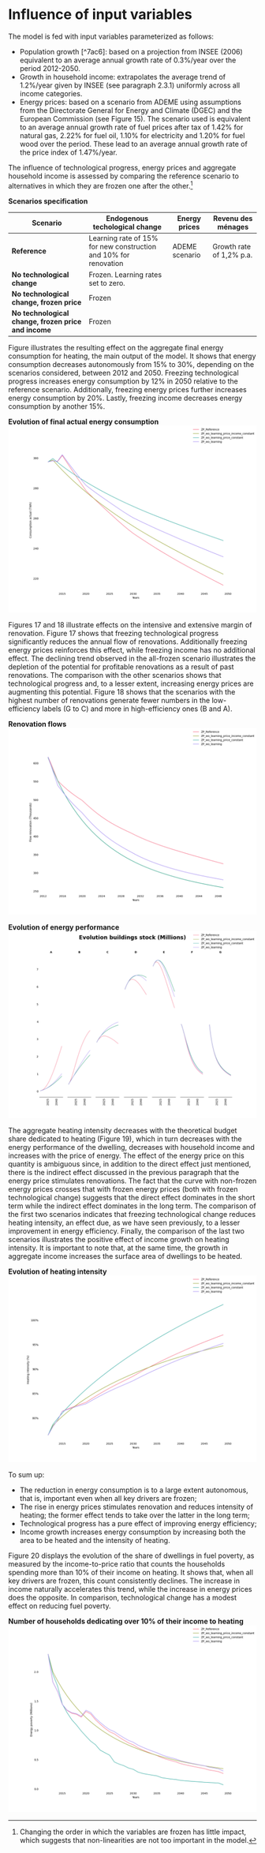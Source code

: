
[consumption_actual_input]: ../img/consumption_actual_input.png "elementary_structure_model"
[flow_renovation_input]: ../img/flow_renovation_input.png "phebus_sdes_millions"
[stock_performance_input]: ../img/stock_performance_input.png "phebus_sdes_percent"
[heating_intensity_input]: ../img/heating_intensity_input.png "phebus_sdes_energy_performance_percent"
[energy_poverty_input]: ../img/energy_poverty_input.png "phebus_sdes_energy_percent"


# Influence of input variables

The model is fed with input variables parameterized as follows:
* Population growth [^7ac6]: based on a projection from INSEE (2006) equivalent to an average annual growth rate of 0.3%/year over the period 2012-2050.
* Growth in household income: extrapolates the average trend of 1.2%/year given by INSEE (see paragraph 2.3.1) uniformly across all income categories.
* Energy prices: based on a scenario from ADEME using assumptions from the Directorate General for Energy and Climate (DGEC) and the European Commission (see Figure 15). The scenario used is equivalent to an average annual growth rate of fuel prices after tax of 1.42% for natural gas, 2.22% for fuel oil, 1.10% for electricity and 1.20% for fuel wood over the period. These lead to an average annual growth rate of the price index of 1.47%/year.


The influence of technological progress, energy prices and aggregate household income is assessed by comparing the
reference scenario to alternatives in which they are frozen one after the other.[^1]
[^1]: Changing the order in which the variables are frozen has little impact, which suggests that non-linearities are
not too important in the model.

**Scenarios specification**

| **Scenario**                                         | **Endogenous techological change**                           | **Energy prices** | **Revenu des ménages**   |
| ---------------------------------------------------- | ---------------------------------------------------------------- | ----------------- | ------------------------ |
| **Reference**                                        | Learning rate of 15% for new construction and 10% for renovation | ADEME scenario    | Growth rate of 1,2% p.a. |
| **No technological change**                          | Frozen. Learning rates set to zero.                              |
| **No technological change, frozen price**            | Frozen                                                           |
| **No technological change, frozen price and income** | Frozen                                                           |

Figure illustrates the resulting effect on the aggregate final energy consumption for heating, the main output of the model. It
shows that energy consumption decreases autonomously from 15% to 30%, depending on the scenarios considered, between
2012 and 2050. Freezing technological progress increases energy consumption by 12% in 2050 relative to the reference
scenario. Additionally, freezing energy prices further increases energy consumption by 20%. Lastly, freezing income
decreases energy consumption by another 15%.

**Evolution of final actual energy consumption**
![consumption_actual_input][consumption_actual_input]

Figures 17 and 18 illustrate effects on the intensive and extensive margin of renovation. Figure 17 shows that freezing
technological progress significantly reduces the annual flow of renovations. Additionally freezing energy prices
reinforces this effect, while freezing income has no additional effect. The declining trend observed in the all-frozen
scenario illustrates the depletion of the potential for profitable renovations as a result of past renovations. The
comparison with the other scenarios shows that technological progress and, to a lesser extent, increasing energy prices
are augmenting this potential. Figure 18 shows that the scenarios with the highest number of renovations generate fewer
numbers in the low-efficiency labels (G to C) and more in high-efficiency ones (B and A).

**Renovation flows**
![flow_renovation_input][flow_renovation_input]

**Evolution of energy performance**
![stock_performance_input][stock_performance_input]

The aggregate heating intensity decreases with the theoretical budget share dedicated to heating (Figure 19), which in
turn decreases with the energy performance of the dwelling, decreases with household income and increases with the price
of energy. The effect of the energy price on this quantity is ambiguous since, in addition to the direct effect just
mentioned, there is the indirect effect discussed in the previous paragraph that the energy price stimulates
renovations. The fact that the curve with non-frozen energy prices crosses that with frozen energy prices (both with
frozen technological change) suggests that the direct effect dominates in the short term while the indirect effect
dominates in the long term. The comparison of the first two scenarios indicates that freezing technological change
reduces heating intensity, an effect due, as we have seen previously, to a lesser improvement in energy efficiency.
Finally, the comparison of the last two scenarios illustrates the positive effect of income growth on heating intensity.
It is important to note that, at the same time, the growth in aggregate income increases the surface area of dwellings
to be heated.

**Evolution of heating intensity**
![heating_intensity_input][heating_intensity_input]

To sum up:

* The reduction in energy consumption is to a large extent autonomous, that is, important even when all key drivers are
  frozen;
* The rise in energy prices stimulates renovation and reduces intensity of heating; the former effect tends to take over
  the latter in the long term;
* Technological progress has a pure effect of improving energy efficiency;
* Income growth increases energy consumption by increasing both the area to be heated and the intensity of heating.

Figure 20 displays the evolution of the share of dwellings in fuel poverty, as measured by the income-to-price ratio
that counts the households spending more than 10% of their income on heating. It shows that, when all key drivers are
frozen, this count consistently declines. The increase in income naturally accelerates this trend, while the increase in
energy prices does the opposite. In comparison, technological change has a modest effect on reducing fuel poverty. 

**Number of households dedicating over 10% of their income to heating**
![energy_poverty_input][energy_poverty_input]
